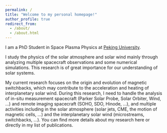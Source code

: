 ```yaml
---
permalink: /
title: "Welcome to my personal homepage!"
author_profile: true
redirect_from: 
  - /about/
  - /about.html
---
```


I am a PhD Student in Space Plasma Physics at [Peking University](https://www.pku.edu.cn/). 

I study the physics of the solar atmosphere and solar wind mainly through analyzing multiple spacecraft observations and some numerical simulations. This research is of great importance for our understanding of solar systems. 

My current research focuses on the origin and evolution of magnetic switchbacks, which may contribute to the acceleration and heating of interplanetary solar wind. During this research, I need to handle the analysis of in-situ measurement spacecraft (Parker Solar Probe, Solar Orbiter, Wind, ...) and remote imaging spacecraft (SOHO, SDO, Hinode, ...), and multiple activities including in the solar atmosphere (solar jets, CME, the motion of magnetic cells, ...) and the interplanetary solar wind (microstreams, switchbacks, ...). You can find more details about my research here or directly in my list of publications.
